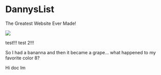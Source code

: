 DannysList
==========

The Greatest Website Ever Made!


![](https://www.google.com/images/srpr/logo11w.png)

test!!!
test 2!!!


So I had a bananna and then it became a grape... what happened to my favorite color 8?


Hi doc Im

